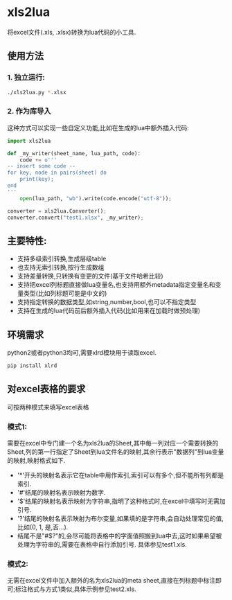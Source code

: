 # xls2lua

将excel文件(.xls, .xlsx)转换为lua代码的小工具.

## 使用方法

### 1. 独立运行:

```sh
./xls2lua.py *.xlsx
```

### 2. 作为库导入

这种方式可以实现一些自定义功能,比如在生成的lua中额外插入代码:

```py
import xls2lua

def _my_writer(sheet_name, lua_path, code):
    code += u'''
-- insert some code --
for key, node in pairs(sheet) do
    print(key);
end
'''
    open(lua_path, "wb").write(code.encode("utf-8"));

converter = xls2lua.Converter();
converter.convert("test1.xlsx", _my_writer);
```

## 主要特性:
- 支持多级索引转换,生成层级table
- 也支持无索引转换,按行生成数组
- 支持差量转换,只转换有变更的文件(基于文件哈希比较)
- 支持把excel列标题直接做lua变量名,也支持用额外metadata指定变量名和变量类型(比如列标题可能是中文的)
- 支持指定转换的数据类型,如string,number,bool,也可以不指定类型
- 支持在生成的lua代码前后额外插入代码(比如用来在加载时做预处理)

## 环境需求

python2或者python3均可,需要xlrd模块用于读取excel.

```sh
pip install xlrd
```

## 对excel表格的要求

可按两种模式来填写excel表格

### 模式1:
需要在excel中专门建一个名为xls2lua的Sheet,其中每一列对应一个需要转换的Sheet,列的第一行指定了Sheet到lua文件名的映射,其余行表示"数据列"到lua变量的映射,映射格式如下.
- '*'开头的映射名表示它在table中用作索引,索引可以有多个,但不能所有列都是索引.
- '#'结尾的映射名表示映射为数字.
- '$'结尾的映射名表示映射为字符串,指明了这种格式时,在excel中填写时无需加引号.
- '?'结尾的映射名表示映射为布尔变量,如果填的是字符串,会自动处理常见的值,比如(0, 1, 是,否...).
- 结尾不是"#$?"的,会尽可能将表格中的字面值照搬到lua中去,这时如果希望被处理为字符串的,需要在表格中自行添加引号.
具体参见test1.xls.

### 模式2:
无需在excel文件中加入额外的名为xls2lua的meta sheet,直接在列标题中标注即可;标注格式与方式1类似,具体示例参见test2.xls.
